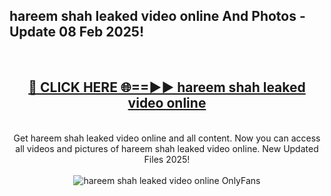 <h2>hareem shah leaked video online And Photos - Update 08 Feb 2025!</h2>
<br>
<div align="center">
<h2><a href="https://cutt.ly/te57wshS" rel="nofollow">🔴 CLICK HERE 🌐==►► hareem shah leaked video online</a></h2>
<br>
Get hareem shah leaked video online and all content. Now you can access all videos and pictures of hareem shah leaked video online. New Updated Files 2025!
<br>
<br>
<a href="https://cutt.ly/te57wshS" rel="nofollow" data-target="animated-image.originalLink"><img src="https://i.ibb.co.com/WyWwxjT/player-gif2.gif" alt="hareem shah leaked video online OnlyFans" style="max-width: 100%; display: inline-block;" data-target="animated-image.originalImage"></a>
</div>
<br>